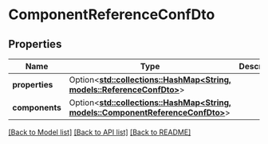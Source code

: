 # ComponentReferenceConfDto

## Properties

Name | Type | Description | Notes
------------ | ------------- | ------------- | -------------
**properties** | Option<[**std::collections::HashMap<String, models::ReferenceConfDto>**](ReferenceConfDto.md)> |  | [optional]
**components** | Option<[**std::collections::HashMap<String, models::ComponentReferenceConfDto>**](ComponentReferenceConfDto.md)> |  | [optional]

[[Back to Model list]](../README.md#documentation-for-models) [[Back to API list]](../README.md#documentation-for-api-endpoints) [[Back to README]](../README.md)


